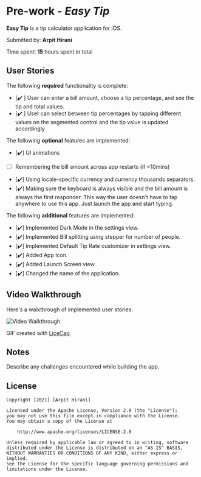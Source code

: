 # Pre-work - *Easy Tip*

**Easy Tip** is a tip calculator application for iOS.

Submitted by: **Arpit Hirani**

Time spent: **15** hours spent in total

## User Stories

The following **required** functionality is complete:

* [✔️ ] User can enter a bill amount, choose a tip percentage, and see the tip and total values.
* [✔️ ] User can select between tip percentages by tapping different values on the segmented control and the tip value is updated accordingly

The following **optional** features are implemented:

* [✔️] UI animations
* [ ] Remembering the bill amount across app restarts (if <10mins)
* [✔️] Using locale-specific currency and currency thousands separators.
* [✔️] Making sure the keyboard is always visible and the bill amount is always the first responder. This way the user doesn't have to tap anywhere to use this app. Just launch the app and start typing.

The following **additional** features are implemented:

* [✔️] Implemented Dark Mode in the settings view.
* [✔️] Implemented Bill splitting using stepper for number of people.
* [✔️] Implemented Default Tip Rate customizer in settings view.
* [✔️] Added App Icon.
* [✔️] Added Launch Screen view.
* [✔️] Changed the name of the application.

## Video Walkthrough

Here's a walkthrough of implemented user stories:

<img src='http://i.imgur.com/link/to/your/gif/file.gif' title='Video Walkthrough' width='' alt='Video Walkthrough' />

GIF created with [LiceCap](http://www.cockos.com/licecap/).

## Notes

Describe any challenges encountered while building the app.

## License

    Copyright [2021] [Arpit Hirani]

    Licensed under the Apache License, Version 2.0 (the "License");
    you may not use this file except in compliance with the License.
    You may obtain a copy of the License at

        http://www.apache.org/licenses/LICENSE-2.0

    Unless required by applicable law or agreed to in writing, software
    distributed under the License is distributed on an "AS IS" BASIS,
    WITHOUT WARRANTIES OR CONDITIONS OF ANY KIND, either express or implied.
    See the License for the specific language governing permissions and
    limitations under the License.
